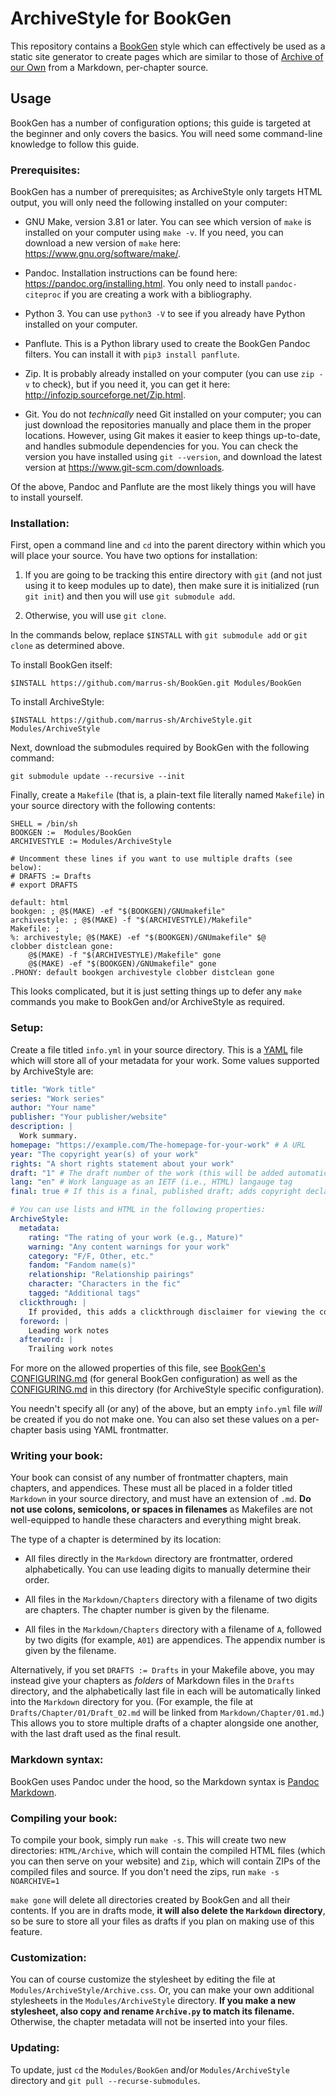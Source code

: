 # ArchiveStyle for BookGen

This repository contains a [BookGen](https://github.com/marrus-sh/BookGen) style which can effectively be used as a static site generator to create pages which are similar to those of [Archive of our Own](https://archiveofourown.org/) from a Markdown, per-chapter source.

## Usage

BookGen has a number of configuration options; this guide is targeted at the beginner and only covers the basics.
You will need some command-line knowledge to follow this guide.

### Prerequisites:

BookGen has a number of prerequisites; as ArchiveStyle only targets HTML output, you will only need the following installed on your computer:

+ GNU Make, version 3.81 or later. You can see which version of `make` is installed on your computer using `make -v`. If you need, you can download a new version of `make` here: <https://www.gnu.org/software/make/>.

+ Pandoc.
Installation instructions can be found here: <https://pandoc.org/installing.html>.
You only need to install `pandoc-citeproc` if you are creating a work with a bibliography.

+ Python 3.
You can use `python3 -V` to see if you already have Python installed on your computer.

+ Panflute.
This is a Python library used to create the BookGen Pandoc filters.
You can install it with `pip3 install panflute`.

+ Zip.
It is probably already installed on your computer (you can use `zip -v` to check), but if you need it, you can get it here: <http://infozip.sourceforge.net/Zip.html>.

+ Git.
You do not *technically* need Git installed on your computer; you can just download the repositories manually and place them in the proper locations.
However, using Git makes it easier to keep things up-to-date, and handles submodule dependencies for you.
You can check the version you have installed using `git --version`, and download the latest version at <https://www.git-scm.com/downloads>.

Of the above, Pandoc and Panflute are the most likely things you will have to install yourself.

### Installation:

First, open a command line and `cd` into the parent directory within which you will place your source.
You have two options for installation:

1. If you are going to be tracking this entire directory with `git` (and not just using it to keep modules up to date), then make sure it is initialized (run `git init`) and then you will use `git submodule add`.

2. Otherwise, you will use `git clone`.

In the commands below, replace `$INSTALL` with `git submodule add` or `git clone` as determined above.

To install BookGen itself:

	$INSTALL https://github.com/marrus-sh/BookGen.git Modules/BookGen

To install ArchiveStyle:

	$INSTALL https://github.com/marrus-sh/ArchiveStyle.git Modules/ArchiveStyle

Next, download the submodules required by BookGen with the following command:

	git submodule update --recursive --init

Finally, create a `Makefile` (that is, a plain-text file literally named `Makefile`) in your source directory with the following contents:

```make
SHELL = /bin/sh
BOOKGEN :=  Modules/BookGen
ARCHIVESTYLE := Modules/ArchiveStyle

# Uncomment these lines if you want to use multiple drafts (see below):
# DRAFTS := Drafts
# export DRAFTS

default: html
bookgen: ; @$(MAKE) -ef "$(BOOKGEN)/GNUmakefile"
archivestyle: ; @$(MAKE) -f "$(ARCHIVESTYLE)/Makefile"
Makefile: ;
%: archivestyle; @$(MAKE) -ef "$(BOOKGEN)/GNUmakefile" $@
clobber distclean gone:
	@$(MAKE) -f "$(ARCHIVESTYLE)/Makefile" gone
	@$(MAKE) -ef "$(BOOKGEN)/GNUmakefile" gone
.PHONY: default bookgen archivestyle clobber distclean gone
```

This looks complicated, but it is just setting things up to defer any `make` commands you make to BookGen and/or ArchiveStyle as required.

### Setup:

Create a file titled `info.yml` in your source directory.
This is a [YAML](https://yaml.org/) file which will store all of your metadata for your work.
Some values supported by ArchiveStyle are:

```yaml
title: "Work title"
series: "Work series"
author: "Your name"
publisher: "Your publisher/website"
description: |
  Work summary.
homepage: "https://example.com/The-homepage-for-your-work" # A URL
year: "The copyright year(s) of your work"
rights: "A short rights statement about your work"
draft: "1" # The draft number of the work (this will be added automatically if you are in drafts mode)
lang: "en" # Work language as an IETF (i.e., HTML) langauge tag
final: true # If this is a final, published draft; adds copyright declaration

# You can use lists and HTML in the following properties:
ArchiveStyle:
  metadata:
    rating: "The rating of your work (e.g., Mature)"
    warning: "Any content warnings for your work"
    category: "F/F, Other, etc."
    fandom: "Fandom name(s)"
    relationship: "Relationship pairings"
    character: "Characters in the fic"
    tagged: "Additional tags"
  clickthrough: |
    If provided, this adds a clickthrough disclaimer for viewing the content.
  foreword: |
    Leading work notes
  afterword: |
    Trailing work notes
```

For more on the allowed properties of this file, see [BookGen's CONFIGURING.md](https://github.com/marrus-sh/BookGen/blob/master/CONFIGURING.md) (for general BookGen configuration) as well as the [CONFIGURING.md](./CONFIGURING.md) in this directory (for ArchiveStyle specific configuration).

You needn't specify all (or any) of the above, but an empty `info.yml` file *will* be created if you do not make one.
You can also set these values on a per-chapter basis using YAML frontmatter.

### Writing your book:

Your book can consist of any number of frontmatter chapters, main chapters, and appendices.
These must all be placed in a folder titled `Markdown` in your source directory, and must have an extension of `.md`.
**Do not use colons, semicolons, or spaces in filenames** as Makefiles are not well-equipped to handle these characters and everything might break.

The type of a chapter is determined by its location:

+ All files directly in the `Markdown` directory are frontmatter, ordered alphabetically.
You can use leading digits to manually determine their order.

+ All files in the `Markdown/Chapters` directory with a filename of two digits are chapters.
The chapter number is given by the filename.

+ All files in the `Markdown/Chapters` directory with a filename of `A`, followed by two digits (for example, `A01`) are appendices.
The appendix number is given by the filename.

Alternatively, if you set `DRAFTS := Drafts` in your Makefile above, you may instead give your chapters as *folders* of Markdown files in the `Drafts` directory, and the alphabetically last file in each will be automatically linked into the `Markdown` directory for you.
(For example, the file at `Drafts/Chapter/01/Draft_02.md` will be linked from `Markdown/Chapter/01.md`.)
This allows you to store multiple drafts of a chapter alongside one another, with the last draft used as the final result.

### Markdown syntax:

BookGen uses Pandoc under the hood, so the Markdown syntax is [Pandoc Markdown](https://pandoc.org/MANUAL.html#pandocs-markdown).

### Compiling your book:

To compile your book, simply run `make -s`.
This will create two new directories: `HTML/Archive`, which will contain the compiled HTML files (which you can then serve on your website) and `Zip`, which will contain ZIPs of the compiled files and source.
If you don't need the zips, run `make -s NOARCHIVE=1`

`make gone` will delete all directories created by BookGen and all their contents.
If you are in drafts mode, **it will also delete the `Markdown` directory**, so be sure to store all your files as drafts if you plan on making use of this feature.

### Customization:

You can of course customize the stylesheet by editing the file at `Modules/ArchiveStyle/Archive.css`.
Or, you can make your own additional stylesheets in the `Modules/ArchiveStyle` directory.
**If you make a new stylesheet, also copy and rename `Archive.py` to match its filename.**
Otherwise, the chapter metadata will not be inserted into your files.

### Updating:

To update, just `cd` the `Modules/BookGen` and/or `Modules/ArchiveStyle` directory and `git pull --recurse-submodules`.
